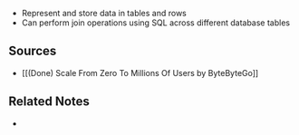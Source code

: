 - Represent and store data in tables and rows
- Can perform join operations using SQL across different database tables

## Sources
- [[(Done) Scale From Zero To Millions Of Users by ByteByteGo]]

## Related Notes
- 